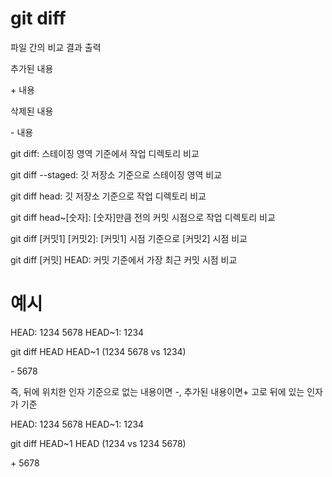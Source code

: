 # git diff

파일 간의 비교 결과 출력

추가된 내용

\+ 내용

삭제된 내용

\- 내용

git diff: 스테이징 영역 기준에서 작업 디렉토리 비교

git diff --staged: 깃 저장소 기준으로 스테이징 영역 비교

git diff head: 깃 저장소 기준으로 작업 디렉토리 비교

git diff head~[숫자]: [숫자]만큼 전의 커밋 시점으로 작업 디렉토리 비교

git diff [커밋1] [커밋2]:  [커밋1] 시점 기준으로 [커밋2] 시점 비교 

git diff [커밋] HEAD: 커밋 기준에서 가장 최근 커밋 시점 비교

# 예시

HEAD: 1234 5678
HEAD~1: 1234

git diff HEAD HEAD~1
(1234 5678 vs 1234)

\- 5678

즉, 뒤에 위치한 인자 기준으로 없는 내용이면 -, 추가된 내용이면+
고로 뒤에 있는 인자가 기준


HEAD: 1234 5678
HEAD~1: 1234

git diff HEAD~1 HEAD
(1234 vs 1234 5678)

\+ 5678
